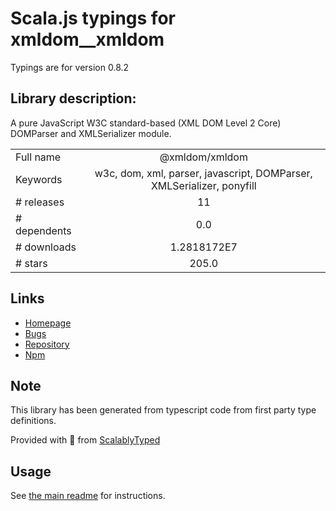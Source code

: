 
# Scala.js typings for xmldom__xmldom

Typings are for version 0.8.2

## Library description:
A pure JavaScript W3C standard-based (XML DOM Level 2 Core) DOMParser and XMLSerializer module.

|                    |                 |
| ------------------ | :-------------: |
| Full name          | @xmldom/xmldom |
| Keywords           | w3c, dom, xml, parser, javascript, DOMParser, XMLSerializer, ponyfill |
| # releases         | 11 |
| # dependents       | 0.0 |
| # downloads        | 1.2818172E7 |
| # stars            | 205.0 |

## Links
- [Homepage](https://github.com/xmldom/xmldom)
- [Bugs](https://github.com/xmldom/xmldom/issues)
- [Repository](https://github.com/xmldom/xmldom)
- [Npm](https://www.npmjs.com/package/%40xmldom%2Fxmldom)
    


## Note
This library has been generated from typescript code from first party type definitions.

Provided with :purple_heart: from [ScalablyTyped](https://github.com/oyvindberg/ScalablyTyped)

## Usage
See [the main readme](../../readme.md) for instructions.


